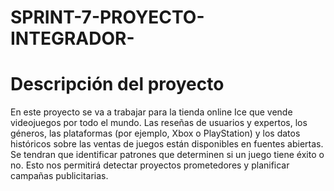 # SPRINT-7-PROYECTO-INTEGRADOR-

# Descripción del proyecto
En este proyecto se va a trabajar para la tienda online Ice que vende videojuegos por todo el mundo. Las reseñas de usuarios y expertos, los géneros, las plataformas (por ejemplo, Xbox o PlayStation) y los datos históricos sobre las ventas de juegos están disponibles en fuentes abiertas. Se tendran que identificar patrones que determinen si un juego tiene éxito o no. Esto nos permitirá detectar proyectos prometedores y planificar campañas publicitarias.
